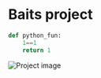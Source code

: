 # Baits project


```python
def python_fun:
    1==1
    return 1
```
<!-- Images -->
![Project image]()
